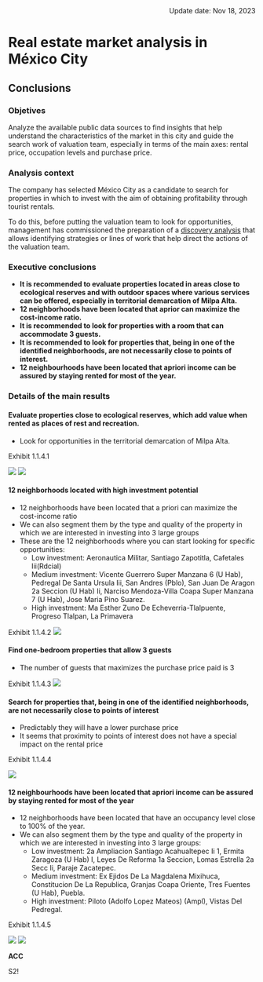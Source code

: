 <div style="text-align: right">Update date: Nov 18, 2023</div>

# **Real estate market analysis in México City**

## **Conclusions**

### **Objetives**

Analyze the available public data sources to find insights that help understand the characteristics of the market in this city and guide the search work of valuation team, especially in terms of the main axes: rental price, occupation levels and purchase price.

### **Analysis context**

The company has selected México City as a candidate to search for properties in which to invest with the aim of obtaining profitability through tourist rentals.

To do this, before putting the valuation team to look for opportunities, management has commissioned the preparation of a [discovery analysis](real_estate_market_airbnb_mexicocity_BA.ipynb) that allows identifying strategies or lines of work that help direct the actions of the valuation team.

### **Executive conclusions**


* **It is recommended to evaluate properties located in areas close to ecological reserves and with outdoor spaces where various services can be offered, especially in territorial demarcation of Milpa Alta.**
* **12 neighborhoods have been located that aprior can maximize the cost-income ratio.**
* **It is recommended to look for properties with a room that can accommodate 3 guests.**
* **It is recommended to look for properties that, being in one of the identified neighborhoods, are not necessarily close to points of interest.**
* **12 neighbourhoods have been located that apriori income can be assured by staying rented for most of the year.**


### **Details of the main results**

#### **Evaluate properties close to ecological reserves, which add value when rented as places of rest and recreation.**

* Look for opportunities in the territorial demarcation of Milpa Alta.

Exhibit 1.1.4.1

![](./media/Exhibit1141.png)
![](./media/Exhibit1141_map.png)

#### **12 neighborhoods located with high investment potential**<br>

* 12 neighborhoods have been located that a priori can maximize the cost-income ratio
* We can also segment them by the type and quality of the property in which we are interested in investing into 3 large groups
* These are the 12 neighborhoods where you can start looking for specific opportunities:
  * Low investment: Aeronautica Militar, Santiago Zapotitla, Cafetales Iii(Rdcial)
  * Medium investment: Vicente Guerrero Super Manzana 6 (U Hab), Pedregal De Santa Ursula Iii, San Andres (Pblo), San Juan De Aragon 2a Seccion (U Hab) Ii, Narciso Mendoza-Villa Coapa Super Manzana 7 (U Hab), Jose Maria Pino Suarez.
  * High investment: Ma Esther Zuno De Echeverria-Tlalpuente, Progreso Tlalpan, La Primavera

Exhibit 1.1.4.2
![](./media/Exhibit1142.png)

#### **Find one-bedroom properties that allow 3 guests**
* The number of guests that maximizes the purchase price paid is 3

Exhibit 1.1.4.3
![](./media/Exhibit1143.png)

#### **Search for properties that, being in one of the identified neighborhoods, are not necessarily close to points of interest**

* Predictably they will have a lower purchase price
* It seems that proximity to points of interest does not have a special impact on the rental price

Exhibit 1.1.4.4

![](./media/Exhibit1144.png)

#### **12 neighbourhoods have been located that apriori income can be assured by staying rented for most of the year**

* 12 neighborhoods have been located that have an occupancy level close to 100% of the year.
* We can also segment them by the type and quality of the property in which we are interested in investing into 3 large groups:
  * Low investment: 2a Ampliacion Santiago Acahualtepec Ii 1, Ermita Zaragoza (U Hab) I, Leyes De Reforma 1a Seccion, Lomas Estrella 2a Secc Ii, Paraje Zacatepec.
  * Medium investment: Ex Ejidos De La Magdalena Mixihuca, Constitucion De La Republica, Granjas Coapa Oriente, Tres Fuentes (U Hab), Puebla.
  * High investment: Piloto (Adolfo Lopez Mateos) (Ampl), Vistas Del Pedregal.

Exhibit 1.1.4.5

![](./media/Exhibit1145_table.png)
![](./media/Exhibit1145.png)

**ACC**

S2!